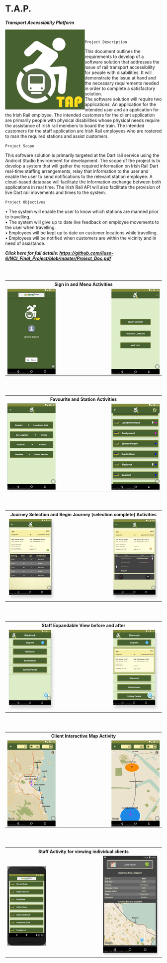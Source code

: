 # T.A.P.
***Transport Accessibility Platform***<br>

<img src="https://github.com/iluso-6/NCI_Final_Project/blob/master/screenshots/image001.png?raw=true" align="left"/><br>

	Project Description
This document outlines the requirements to develop of a software solution that addresses the issue of rail transport accessibility for people with disabilities. It will demonstrate the issue at hand and the necessary requirements needed in order to complete a satisfactory solution.  
The software solution will require two applications. An application for the intended user and an application for the Irish Rail employee. 
The intended customers for the client application are primarily people with physical disabilities whose physical needs require the assistance of Irish rail members to board the train. 
The intended customers for the staff application are Irish Rail employees who are rostered to man the required stations and assist customers.

	Project Scope
This software solution is primarily targeted at the Dart rail service using the Android Studio Environment for development.
The scope of the project is to develop a system that will gather the required information on Irish Rail Dart real-time staffing arrangements, relay that information to the user and enable the user to send notifications to the relevant station employee. 
A cloud-based database will facilitate the information exchange between both applications in real time.
The Irish Rail API will also facilitate the provision of live Dart rail movements and times to the system.

	Project Objectives
•	The system will enable the user to know which stations are manned prior to travelling.<br>
•	The system will give up to date live feedback on employee movements to the user when travelling.<br>
•	Employees will be kept up to date on customer locations while travelling.<br>
•	Employees will be notified when customers are within the vicinity and in need of assistance.<br>


***Click here for full details:	https://github.com/iluso-6/NCI_Final_Project/blob/master/Project_Doc.pdf***



<table>
		<th colspan="3">Sign in and Menu Activities</th>
  <tr>
    <td><img src="https://github.com/iluso-6/NCI_Final_Project/blob/master/screenshots/image039.png?raw=true" align="left"/></td>
    <td width="33%"></td>
    <td> <img src="https://github.com/iluso-6/NCI_Final_Project/blob/master/screenshots/image040.png?raw=true" align="right"/>
    </td>

<br><br>

  </tr>
  
</table>

<table>
	<th colspan="3">Favourite and Station Activities</th>
  <tr>
    <td><img src="https://github.com/iluso-6/NCI_Final_Project/blob/master/screenshots/image041.png?raw=true" align="left"/></td>
    <td width="33%"></td>
    <td> <img src="https://github.com/iluso-6/NCI_Final_Project/blob/master/screenshots/image042.png?raw=true" align="right"/>
    </td>

<br><br>

  </tr>
  
</table>

<table>
	<th colspan="3">Journey Selection and Begin Journey (selection complete) Activities</th>
  <tr>
    <td><img src="https://github.com/iluso-6/NCI_Final_Project/blob/master/screenshots/image043.png?raw=true" align="left"/></td>
    <td width="33%"></td>
    <td> <img src="https://github.com/iluso-6/NCI_Final_Project/blob/master/screenshots/image044.png?raw=true" align="right"/>
    </td>

<br><br>

  </tr>
  
</table>

<table>
	<th colspan="3">Staff Expandable View before and after</th>
  <tr>
    <td><img src="https://github.com/iluso-6/NCI_Final_Project/blob/master/screenshots/image045.png?raw=true" align="left"/></td>
    <td width="33%"></td>
    <td><img src="https://github.com/iluso-6/NCI_Final_Project/blob/master/screenshots/image046.png?raw=true" align="right"/>
    </td>

<br><br>

  </tr>
  
</table>

<table>
	<th colspan="3">Client Interactive Map Activity</th>
  <tr>
    <td><img src="https://github.com/iluso-6/NCI_Final_Project/blob/master/screenshots/map2.PNG?raw=true" align="left"/></td>
    <td width="33%"></td>
    <td> <img src="https://github.com/iluso-6/NCI_Final_Project/blob/master/screenshots/map3.PNG?raw=true" align="right"/>
    </td>

<br><br>

  </tr>
  
</table>

<table>
	<th colspan="3">Staff Activity for viewing individual clients </th>
  <tr>
    <td><img src="https://github.com/iluso-6/NCI_Final_Project/blob/master/screenshots/image053.png?raw=true" align="left"/></td>
    <td width="33%"></td>
    <td> <img src="https://github.com/iluso-6/NCI_Final_Project/blob/master/screenshots/image047.png?raw=true" align="right"/>
    </td>

<br><br>

  </tr>
  
</table>

